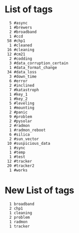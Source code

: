 
List of tags
============
      5 #async
      1 #brewers
      2 #broadband
      1 #ccd
     58 #chp1
      1 #cleaned
     16 #cleaning
     12 #cm21
      2 #codding
      3 #data_corruption_certain
      1 #data_format_change
     34 #data_loss
      3 #down_time
      6 #error
      2 #inclined
      7 #katastroph
      1 #key_1
      1 #key_2
      5 #leveling
      1 #mounting
      2 #panic
      9 #problem
      2 #pysolar
      2 #radmon
      1 #radmon_reboot
      6 #silica
      2 #sun_vector
     10 #suspicious_data
      1 #sync
      1 #temp
      1 #test
     12 #tracker
     20 #tracker2
      1 #works

New List of tags
============
      1 broadband
      2 chp1
      1 cleaning
      2 problem
      1 radmon
      1 tracker
